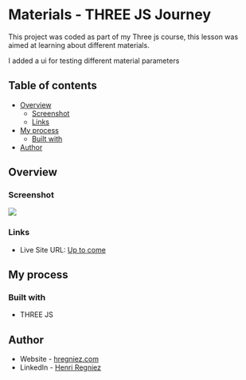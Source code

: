 # Materials - THREE JS Journey

This project was coded as part of my Three js course, this lesson was aimed at learning about different materials. 

I added a ui for testing different material parameters

## Table of contents

- [Overview](#overview)
  - [Screenshot](#screenshot)
  - [Links](#links)
- [My process](#my-process)
  - [Built with](#built-with)
- [Author](#author)

## Overview

### Screenshot

![](./screenshot.jpg)


### Links

- Live Site URL: [Up to come](#)

## My process

### Built with

- THREE JS




## Author

- Website - [hregniez.com](https://www.hregniez.com)
- LinkedIn - [Henri Regniez](https://www.linkedin.com/in/henri-regniez/)



